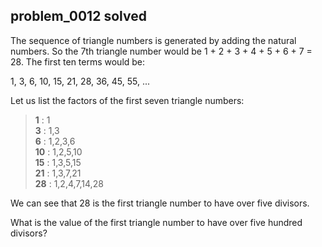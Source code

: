 ## problem_0012 solved
The sequence of triangle numbers is generated by adding the natural numbers.
So the 7th triangle number would be 1 + 2 + 3 + 4 + 5 + 6 + 7 = 28. The first
ten terms would be:

1, 3, 6, 10, 15, 21, 28, 36, 45, 55, ...

Let us list the factors of the first seven triangle numbers:

> **1** : 1  
>  **3** : 1,3  
>  **6** : 1,2,3,6  
>  **10** : 1,2,5,10  
>  **15** : 1,3,5,15  
>  **21** : 1,3,7,21  
>  **28** : 1,2,4,7,14,28

We can see that 28 is the first triangle number to have over five divisors.

What is the value of the first triangle number to have over five hundred
divisors?

